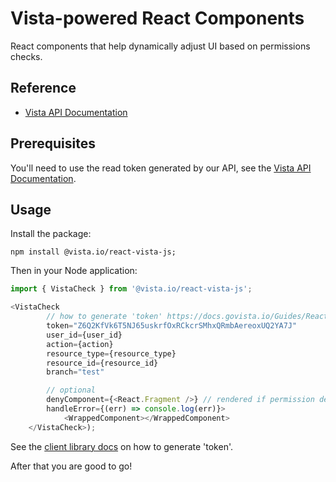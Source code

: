 
# Vista-powered React Components

React components that help dynamically adjust UI based on permissions checks.

## Reference

- [Vista API Documentation](https://docs.govista.io/Guides/React%20Components/Intro)

## Prerequisites

You'll need to use the read token generated by our API, see the [Vista API Documentation](https://docs.govista.io/api/).

## Usage

Install the package:

```
npm install @vista.io/react-vista-js;
```

Then in your Node application:
```js
import { VistaCheck } from '@vista.io/react-vista-js';

<VistaCheck
        // how to generate 'token' https://docs.govista.io/Guides/React%20Components/Authentication
        token="Z6Q2KfVk6T5NJ65uskrfOxRCkcrSMhxQRmbAereoxUQ2YA7J"
        user_id={user_id}
        action={action}
        resource_type={resource_type}
        resource_id={resource_id}
        branch="test"

        // optional
        denyComponent={<React.Fragment />} // rendered if permission denied
        handleError={(err) => console.log(err)}>
            <WrappedComponent></WrappedComponent>
    </VistaCheck>);
```

See the [client library docs](https://docs.govista.io/Guides/React%20Components/Authentication) on how to generate 'token'.

After that you are good to go!
